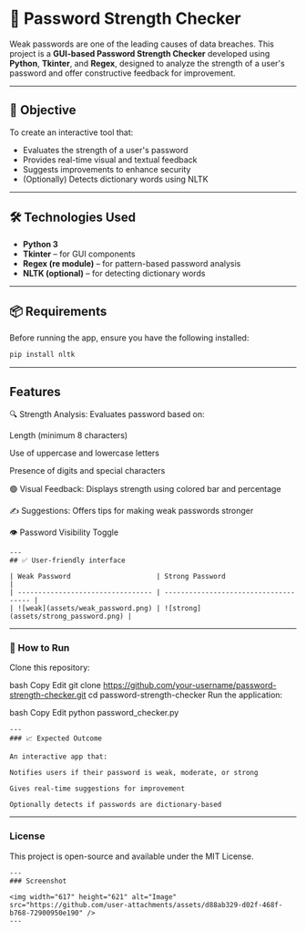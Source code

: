 # 🔐 Password Strength Checker

Weak passwords are one of the leading causes of data breaches. This project is a **GUI-based Password Strength Checker** developed using **Python**, **Tkinter**, and **Regex**, designed to analyze the strength of a user's password and offer constructive feedback for improvement.

---

## 🚀 Objective

To create an interactive tool that:
- Evaluates the strength of a user's password
- Provides real-time visual and textual feedback
- Suggests improvements to enhance security
- (Optionally) Detects dictionary words using NLTK

---

## 🛠️ Technologies Used

- **Python 3**
- **Tkinter** – for GUI components
- **Regex (re module)** – for pattern-based password analysis
- **NLTK (optional)** – for detecting dictionary words

---

## 📦 Requirements

Before running the app, ensure you have the following installed:

```bash
pip install nltk
```
---
## Features

🔍 Strength Analysis: Evaluates password based on:

Length (minimum 8 characters)

Use of uppercase and lowercase letters

Presence of digits and special characters

🟢 Visual Feedback: Displays strength using colored bar and percentage

✍️ Suggestions: Offers tips for making weak passwords stronger

👁️ Password Visibility Toggle
```
---
## ✅ User-friendly interface

| Weak Password                     | Strong Password                       |
| --------------------------------- | ------------------------------------- |
| ![weak](assets/weak_password.png) | ![strong](assets/strong_password.png) |
```
---
### 📁 How to Run

Clone this repository:

bash
Copy
Edit
git clone https://github.com/your-username/password-strength-checker.git
cd password-strength-checker
Run the application:

bash
Copy
Edit
python password_checker.py
```
---
### 📈 Expected Outcome

An interactive app that:

Notifies users if their password is weak, moderate, or strong

Gives real-time suggestions for improvement

Optionally detects if passwords are dictionary-based
```
---
### License

This project is open-source and available under the MIT License.
```
---
### Screenshot

<img width="617" height="621" alt="Image" src="https://github.com/user-attachments/assets/d88ab329-d02f-468f-b768-72900950e190" />
---
